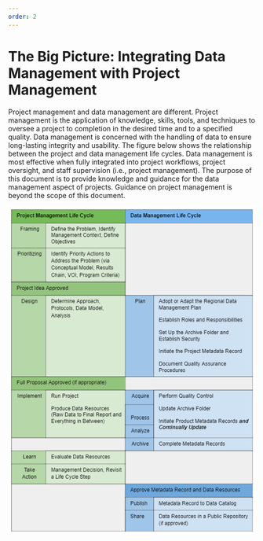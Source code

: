 ```yaml
---
order: 2
---
```


# The Big Picture: Integrating Data Management with Project Management

Project management and data management are different. Project management is the application of knowledge, skills, tools, and techniques to oversee a project to completion in the desired time and to a specified quality. Data management is concerned with the handling of data to ensure long-lasting integrity and usability. The figure below shows the relationship between the project and data management life cycles. Data management is most effective when fully integrated into project workflows, project oversight, and staff supervision (i.e., project management). The purpose of this document is to provide knowledge and guidance for the data management aspect of projects. Guidance on project management is beyond the scope of this document.

![Integrating Data Management with Project Management.](/assets/data-project-compare.png)
